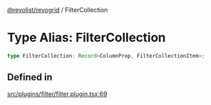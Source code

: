 [@revolist/revogrid](README.md) / FilterCollection

# Type Alias: FilterCollection

```ts
type FilterCollection: Record<ColumnProp, FilterCollectionItem>;
```

## Defined in

[src/plugins/filter/filter.plugin.tsx:69](https://github.com/revolist/revogrid/blob/684eab34b16e993178d736466d35507eda9850cd/src/plugins/filter/filter.plugin.tsx#L69)
